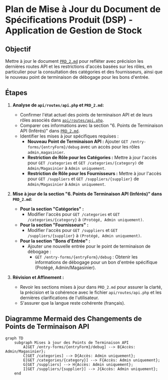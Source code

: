 # Plan de Mise à Jour du Document de Spécifications Produit (DSP) - Application de Gestion de Stock

## Objectif

Mettre à jour le document [`PRD_2.md`](PRD_2.md) pour refléter avec précision les dernières routes API et les restrictions d'accès basées sur les rôles, en particulier pour la consultation des catégories et des fournisseurs, ainsi que le nouveau point de terminaison de débogage pour les bons d'entrée.

## Étapes

1.  **Analyse de `api/routes/api.php` et `PRD_2.md`:**
    *   Confirmer l'état actuel des points de terminaison API et de leurs rôles associés dans [`api/routes/api.php`](api/routes/api.php).
    *   Comparer ces informations avec la section "6. Points de Terminaison API (Inférés)" dans [`PRD_2.md`](PRD_2.md).
    *   Identifier les mises à jour spécifiques requises :
        *   **Nouveau Point de Terminaison API :** Ajouter `GET /entry-forms/{entryForm}/debug` avec un accès pour les rôles `admin,magasinier`.
        *   **Restriction de Rôle pour les Catégories :** Mettre à jour l'accès pour `GET /categories` et `GET /categories/{category)` de `Admin/Magasinier` à `Admin uniquement`.
        *   **Restriction de Rôle pour les Fournisseurs :** Mettre à jour l'accès pour `GET /suppliers` et `GET /suppliers/{supplier}` de `Admin/Magasinier` à `Admin uniquement`.

2.  **Mise à jour de la section "6. Points de Terminaison API (Inférés)" dans `PRD_2.md`:**
    *   **Pour la section "Catégories" :**
        *   Modifier l'accès pour `GET /categories` et `GET /categories/{category}` à `(Protégé, Admin uniquement)`.
    *   **Pour la section "Fournisseurs" :**
        *   Modifier l'accès pour `GET /suppliers` et `GET /suppliers/{supplier}` à `(Protégé, Admin uniquement)`.
    *   **Pour la section "Bons d'Entrée" :**
        *   Ajouter une nouvelle entrée pour le point de terminaison de débogage :
            *   `GET /entry-forms/{entryForm}/debug` : Obtenir les informations de débogage pour un bon d'entrée spécifique (Protégé, Admin/Magasinier).

3.  **Révision et Affinement :**
    *   Revoir les sections mises à jour dans `PRD_2.md` pour assurer la clarté, la précision et la cohérence avec le fichier `api/routes/api.php` et les dernières clarifications de l'utilisateur.
    *   S'assurer que la langue reste cohérente (français).

## Diagramme Mermaid des Changements de Points de Terminaison API

```mermaid
graph TD
    subgraph Mises à jour des Points de Terminaison API
        A[GET /entry-forms/{entryForm}/debug] --> B{Accès: Admin/Magasinier};
        C[GET /categories] --> D{Accès: Admin uniquement};
        E[GET /categories/{category}] --> F{Accès: Admin uniquement};
        G[GET /suppliers] --> H{Accès: Admin uniquement};
        I[GET /suppliers/{supplier}] --> J{Accès: Admin uniquement};
    end